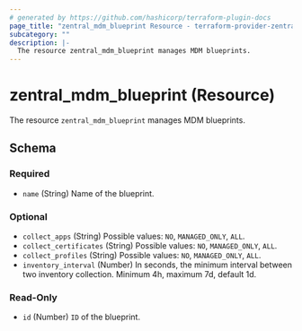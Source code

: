 ```yaml
---
# generated by https://github.com/hashicorp/terraform-plugin-docs
page_title: "zentral_mdm_blueprint Resource - terraform-provider-zentral"
subcategory: ""
description: |-
  The resource zentral_mdm_blueprint manages MDM blueprints.
---
```


# zentral_mdm_blueprint (Resource)

The resource `zentral_mdm_blueprint` manages MDM blueprints.



<!-- schema generated by tfplugindocs -->
## Schema

### Required

- `name` (String) Name of the blueprint.

### Optional

- `collect_apps` (String) Possible values: `NO`, `MANAGED_ONLY`, `ALL`.
- `collect_certificates` (String) Possible values: `NO`, `MANAGED_ONLY`, `ALL`.
- `collect_profiles` (String) Possible values: `NO`, `MANAGED_ONLY`, `ALL`.
- `inventory_interval` (Number) In seconds, the minimum interval between two inventory collection. Minimum 4h, maximum 7d, default 1d.

### Read-Only

- `id` (Number) `ID` of the blueprint.

